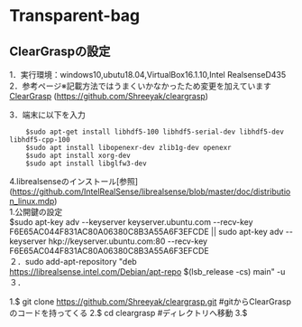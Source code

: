 # Transparent-bag

## ClearGraspの設定
1．実行環境：windows10,ubutu18.04,VirtualBox16.1.10,Intel RealsenseD435  
2．参考ページ※記載方法ではうまくいかなかったため変更を加えています  
[ClearGrasp](https://github.com/Shreeyak/cleargrasp) (https://github.com/Shreeyak/cleargrasp)  



3．端末に以下を入力 
~~~
    $sudo apt-get install libhdf5-100 libhdf5-serial-dev libhdf5-dev libhdf5-cpp-100  
    $sudo apt install libopenexr-dev zlib1g-dev openexr  
    $sudo apt install xorg-dev  
    $sudo apt install libglfw3-dev  
~~~    
4.librealsenseのインストール[参照] (https://github.com/IntelRealSense/librealsense/blob/master/doc/distribution_linux.mdp)  
  1.公開鍵の設定  
  $sudo apt-key adv --keyserver keyserver.ubuntu.com --recv-key F6E65AC044F831AC80A06380C8B3A55A6F3EFCDE || sudo apt-key adv --keyserver hkp://keyserver.ubuntu.com:80 --recv-key F6E65AC044F831AC80A06380C8B3A55A6F3EFCDE  
  ２．sudo add-apt-repository "deb https://librealsense.intel.com/Debian/apt-repo $(lsb_release -cs) main" -u  
  ３．
  
  1.$ git clone https://github.com/Shreeyak/cleargrasp.git  #gitからClearGraspのコードを持ってくる
  2.$ cd cleargrasp                                         #ディレクトリへ移動
  3.$ 
